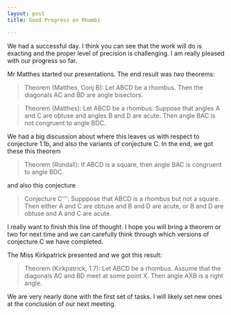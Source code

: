 ```yaml
---
layout: post
title: Good Progress on Rhombi

---
```


We had a successful day. I think you can see that the work will do is exacting and the proper
level of precision is challenging. I am really pleased with our progress so far.

Mr Matthes started our presentations. The end result was _two_ theorems:

> Theorem (Matthes, Conj B): Let ABCD be a rhombus. Then the diagonals AC and BD are angle bisectors.

> Theorem (Matthes): Let ABCD be a rhombus. Suppose that angles A and C are obtuse and angles B and D are acute. Then angle BAC is not congruent to angle BDC.

We had a big discussion about where this leaves us with respect to conjecture 1.1b, and also the variants of conjecture C. In the end, we got these this theorem

> Theorem (Rundall): If ABCD is a square, then angle BAC is congruent to angle BDC.

and also this conjecture

> Conjecture C''': Supppose that ABCD is a rhombus but not a square. Then either A and C are obtuse and B and D are acute, or B and D are obtuse and A and C are acute.

I really want to finish this line of thought. I hope you will bring a theorem or two for next time and we can carefully think through which versions of conjecture C we have completed.

The Miss Kirkpatrick presented and we got this result:

> Theorem (Kirkpatrick, 1.7): Let ABCD be a rhombus. Assume that the diagonals AC and BD meet at some point X. Then angle AXB is a right angle.

We are very nearly done with the first set of tasks. I will likely set new ones at the conclusion of our next meeting.